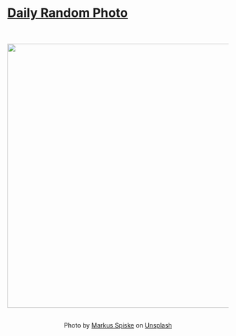 # [Daily Random Photo](https://www.dailyrandomphoto.com/)

<div align="center">
  <br>
  <br>
  <a href="https://www.dailyrandomphoto.com/p/2020/2020-08-19/"><img src="https://images.unsplash.com/photo-1596808119772-d3ad38f5d8b2?ixlib=rb-1.2.1&q=80&fm=jpg&crop=entropy&cs=tinysrgb&w=1080&fit=max&ixid=eyJhcHBfaWQiOjc3NTA4fQ" width="600px"></a>
  <br>
  <br>
  <p class="has-text-grey">Photo by <a href="https://unsplash.com/@markusspiske?utm_source=Daily%20Random%20Photo&amp;utm_medium=referral" target="_blank" rel="noopener noreferrer">Markus Spiske</a> on <a href="https://unsplash.com/photos/b6NTA4OtSwQ?utm_source=Daily%20Random%20Photo&amp;utm_medium=referral" target="_blank" rel="noopener noreferrer">Unsplash</a></p>
</div>
